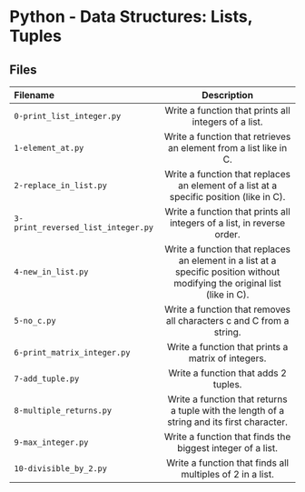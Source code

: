 # Python - Data Structures: Lists, Tuples
## Files
| Filename | Description |
| :-------------- | :-----------: |
| `0-print_list_integer.py` | Write a function that prints all integers of a list. |
| `1-element_at.py` | Write a function that retrieves an element from a list like in C. |
| `2-replace_in_list.py` | Write a function that replaces an element of a list at a specific position (like in C). |
| `3-print_reversed_list_integer.py` | Write a function that prints all integers of a list, in reverse order. |
| `4-new_in_list.py` | Write a function that replaces an element in a list at a specific position without modifying the original list (like in C). |
| `5-no_c.py` | Write a function that removes all characters c and C from a string. |
| `6-print_matrix_integer.py` | Write a function that prints a matrix of integers. |
| `7-add_tuple.py` | Write a function that adds 2 tuples. |
| `8-multiple_returns.py` | Write a function that returns a tuple with the length of a string and its first character. |
| `9-max_integer.py` | Write a function that finds the biggest integer of a list. |
| `10-divisible_by_2.py` | Write a function that finds all multiples of 2 in a list. |